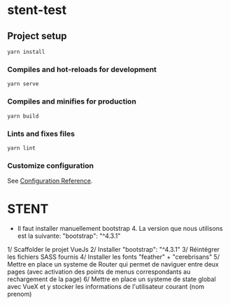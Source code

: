 # stent-test

## Project setup

```
yarn install
```

### Compiles and hot-reloads for development

```
yarn serve
```

### Compiles and minifies for production

```
yarn build
```

### Lints and fixes files

```
yarn lint
```

### Customize configuration

See [Configuration Reference](https://cli.vuejs.org/config/).

# STENT

- Il faut installer manuellement bootstrap 4. La version que nous utilisons est la suivante:
  "bootstrap": "^4.3.1"

1/ Scaffolder le projet VueJs
2/ Installer "bootstrap": "^4.3.1"
3/ Réintégrer les fichiers SASS fournis
4/ Installer les fonts "feather" + "cerebrisans"
5/ Mettre en place un systeme de Router qui permet de naviguer entre deux pages (avec activation des points de menus correspondants au rechargement de la page)
6/ Mettre en place un systeme de state global avec VueX et y stocker les informations de l'utilisateur courant (nom prenom)
